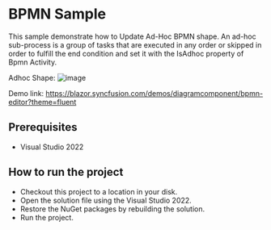 # BPMN Sample

This sample demonstrate how to Update Ad-Hoc BPMN shape. An ad-hoc sub-process is a group of tasks that are executed in any order or skipped in order to fulfill the end condition and set it with the IsAdhoc property of Bpmn Activity.

Adhoc Shape:
![image](https://user-images.githubusercontent.com/77827252/215375078-951da3de-16f5-4086-bf3b-4d44487b9694.png)

Demo link:
https://blazor.syncfusion.com/demos/diagramcomponent/bpmn-editor?theme=fluent

## Prerequisites

* Visual Studio 2022

## How to run the project

* Checkout this project to a location in your disk.
* Open the solution file using the Visual Studio 2022.
* Restore the NuGet packages by rebuilding the solution.
* Run the project.
